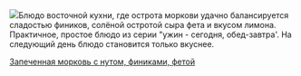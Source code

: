 <!--2025-04-27 17:58:47-->
<div class="yb">
  <div class="rss povarenok"><a href="https://www.povarenok.ru/recipes/show/182559/"><img src="https://www.povarenok.ru/data/cache/2025apr/27/20/3173205_38825-640x480.jpg"></a>Блюдо восточной кухни, где острота моркови удачно балансируется сладостью фиников, солёной остротой сыра фета и вкусом лимона. Практичное, простое блюдо из серии &quot;ужин - сегодня, обед-завтра'. На следующий день блюдо становится только вкуснее. <p class="titl"><a href="https://www.povarenok.ru/recipes/show/182559/">Запеченная морковь с нутом, финиками, фетой</a></p></div>
</div>
